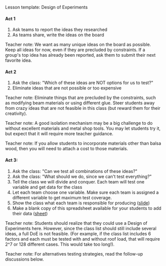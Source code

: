 Lesson template: Design of Experiments

#### Act 1
1. Ask teams to report the ideas they researched
2. As teams share, write the ideas on the board

Teacher note: We want as many unique ideas on the board as possible.  Keep all ideas for now, even if they are precluded by constraints.  If a group's top idea has already been reported, ask them to submit their next favorite idea.

#### Act 2
1. Ask the class: "Which of these ideas are NOT options for us to test?"
2. Eliminate ideas that are not possible or too expensive

Teacher note: Eliminate things that are precluded by the constraints, such as modifying beam materials or using different glue. Steer students away from crazy ideas that are not feasible in this class (but reward them for their creativity).

Teacher note: A good isolation mechanism may be a big challenge to do without excellent materials and metal shop tools. You may let students try it, but expect that it will require more teacher guidance.

Teacher note: If you allow students to incorporate materials other than balsa wood, then you will need to attach a cost to those materials.

#### Act 3:
1. Ask the class: "Can we test all combinations of these ideas?"
2. Ask the class: "What should we do, since we can't test everything?"
3. Tell the class we will divide and conquer.  Each team will test one variable and get data for the class
4. Let each team choose one variable.  Make sure each team is assigned a different variable to get maximum test coverage.
5. Show the class what each team is responsible for producing ([slide](https://docs.google.com/presentation/d/1YGEviWB7NZtOZ49q9Ktm1HbE2tRbMKM-1FAGBAMJMSk/edit#slide=id.g28bf2ad574_0_19))
6. Make a blank copy of this spreadsheet available for your students to add their data ([sheet](https://docs.google.com/spreadsheets/d/1Eo1efemC5VTX8X86jr-shH-hMH-wF2ra36AYqej1J3g/edit?usp=sharing))

Teacher note: Students should realize that they could use a Design of Experiments here. However, since the class list should still include several ideas, a full DoE is not feasible. (For example, if the class list includes 6 factors and each must be tested with and without roof load, that will require 2^7 or 128 different cases. This would take too long!).

Teacher note: For alternatives testing strategies, read the follow-up discussions below.
